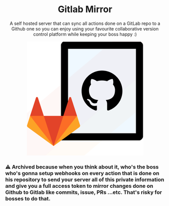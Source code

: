 <h1 align="center">Gitlab Mirror</h1>
<p align="center">A self hosted server that can sync all actions done on a GitLab repo to a Github one so you can enjoy using your favourite collaborative version control platform while keeping your boss happy :)</p>
 
<p align="center"><img src="/images/graphic-logo.png"/></p></h1>
 

### ⚠️ Archived because when you think about it, who's the boss who's gonna setup webhooks on every action that is done on his repository to send your server all of this private information and give you a full access token to mirror changes done on Github to Gitlab like commits, issue, PRs ...etc. That's risky for bosses to do that.

